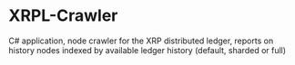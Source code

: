 # XRPL-Crawler
C# application, node crawler for the XRP distributed ledger, reports on history nodes indexed by available ledger history (default, sharded or full)
